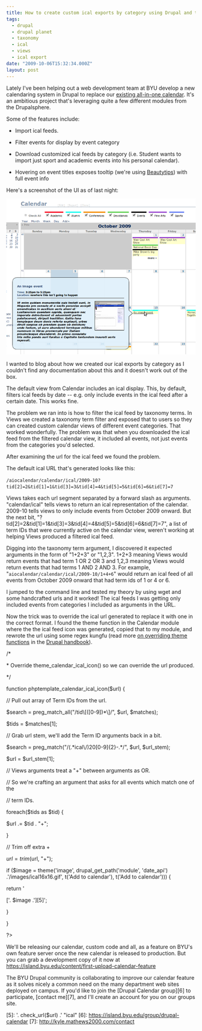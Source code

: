 ```yaml
---
title: How to create custom ical exports by category using Drupal and the Views and Calendar modules
tags:
  - drupal
  - drupal planet
  - taxonomy
  - ical
  - views
  - ical export
date: "2009-10-06T15:32:34.000Z"
layout: post
---
```


Lately I've been helping out a web development team at BYU develop a new calendaring system in Drupal to replace our [existing all-in-one calendar][0]. It's an ambitious project that's leveraging quite a few different modules from the Drupalsphere.  

  

Some of the features include:  


  

* Import ical feeds.  

* Filter events for display by event category  

* Download customized ical feeds by category (i.e. Student wants to import just sport and academic events into his personal calendar).  

* Hovering on event titles exposes tooltip (we're using [Beautytips][1]) with full event info  

  

  

Here's a screenshot of the UI as of last night:  

[![](./tooltip.png)][2]  

  

I wanted to blog about how we created our ical exports by category as I couldn't find any documentation about this and it doesn't work out of the box.  

  

The default view from Calendar includes an ical display. This, by default, filters ical feeds by date -- e.g. only include events in the ical feed after a certain date. This works fine.   

  

The problem we ran into is how to filter the ical feed by taxonomy terms. In Views we created a taxonomy term filter and exposed that to users so they can created custom calendar views of different event categories. That worked wonderfully. The problem was that when you downloaded the ical feed from the filtered calendar view, it included all events, not just events from the categories you'd selected.  

  

After examining the url for the ical feed we found the problem.  

  

The default ical URL that's generated looks like this:  

`/aiocalendar/calendar/ical/2009-10?tid[2]=2&tid[1]=1&tid[3]=3&tid[4]=4&tid[5]=5&tid[6]=6&tid[7]=7`  

  

Views takes each url segment separated by a forward slash as arguments. "calendar/ical" tells views to return an ical representation of the calendar. 2009-10 tells views to only include events from October 2009 onward. But the next bit, "?tid\[2\]=2&tid\[1\]=1&tid\[3\]=3&tid\[4\]=4&tid\[5\]=5&tid\[6\]=6&tid\[7\]=7", a list of term IDs that were currently active on the calendar view, weren't working at helping Views produced a filtered ical feed.  

  

Digging into the taxonomy term argument, I discovered it expected arguments in the form of "1+2+3" or "1,2,3". 1+2+3 meaning Views would return events that had term 1 OR 2 OR 3 and 1,2,3 meaning Views would return events that had terms 1 AND 2 AND 3\. For example, "`aiocalendar/calendar/ical/2009-10/1+4+6`" would return an ical feed of all events from October 2009 onward that had term ids of 1 or 4 or 6\.  

  

I jumped to the command line and tested my theory by using wget and some handcrafted urls and it worked! The ical feeds I was getting only included events from categories I included as arguments in the URL.  

  

Now the trick was to override the ical url generated to replace it with one in the correct format. I found the theme function in the Calendar module where the the ical feed icon was generated, copied that to my module, and rewrote the url using some regex kungfu (read more [on overriding theme functions][3] in the [Drupal handbook][4]).  

  


/\*  

\* Override theme\_calendar\_ical\_icon() so we can override the url produced.  

\*/  

function phptemplate\_calendar\_ical\_icon($url) {  

// Pull out array of Term IDs from the url.  

$search = preg\_match\_all("/tid\\\[(\[0-9\])\*\\\]/", $url, $matches);  

$tids = $matches\[1\];  

  

// Grab url stem, we'll add the Term ID arguments back in a bit.  

$search = preg\_match("/(.\*ical\\/)20\[0-9\]{2}-.\*/", $url, $url\_stem);  

  

$url = $url\_stem\[1\];  

  

// Views arguments treat a "+" between arguments as OR.  

// So we're crafting an argument that asks for all events which match one of the  

// term IDs.  

foreach($tids as $tid) {  

$url .= $tid . "+";  

}  

  

// Trim off extra +  

$url = trim($url, "+");  

  

  

if ($image = theme('image', drupal\_get\_path('module', 'date\_api') .'/images/ical16x16.gif', t('Add to calendar'), t('Add to calendar'))) {  

return '

['. $image .'][5]';  

}  

}  

?\>  

  

We'll be releasing our calendar, custom code and all, as a feature on BYU's own feature server once the new calendar is released to production. But you can grab a development copy of it now at https://island.byu.edu/content/first-upload-calendar-feature  

  

The BYU Drupal community is collaborating to improve our calendar feature as it solves nicely a common need on the many department web sites deployed on campus. If you'd like to join the [Drupal Calendar group][6] to participate, [contact me][7], and I'll create an account for you on our groups site.

[0]: http://byunews.byu.edu/calendar/
[1]: http://www.lullabot.com/files/bt/bt-latest/DEMO/index.html
[2]: http://kyle.mathews2000.com/files/tooltip.png
[3]: http://drupal.org/node/11811
[4]: http://drupal.org/handbooks
[5]: '. check_url($url) .' "ical"
[6]: https://island.byu.edu/group/drupal-calendar
[7]: http://kyle.mathews2000.com/contact